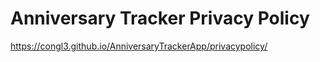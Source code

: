 # Anniversary Tracker Privacy Policy

https://congl3.github.io/AnniversaryTrackerApp/privacypolicy/
